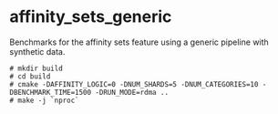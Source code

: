 # affinity\_sets\_generic

Benchmarks for the affinity sets feature using a generic pipeline with
synthetic data.

```
# mkdir build
# cd build
# cmake -DAFFINITY_LOGIC=0 -DNUM_SHARDS=5 -DNUM_CATEGORIES=10 -DBENCHMARK_TIME=1500 -DRUN_MODE=rdma ..
# make -j `nproc`
```

